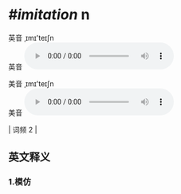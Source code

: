 # ***\#imitation*** n
英音 ˌɪmɪ'teɪʃn  
英音
<audio src="./media/imitation1.aac" controls="controls"></audio>

美音 ˌɪmɪ'teɪʃn  
美音
<audio src="./media/imitation2.aac" controls="controls"></audio>



| 词频 2 |  

英文释义
---
### 1.**模仿**  


